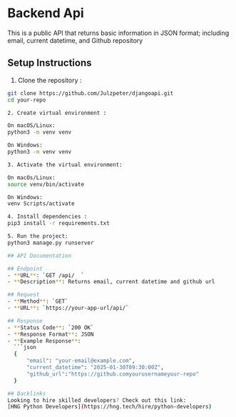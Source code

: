 # Backend Api
This is a public API that returns basic information in JSON format; including email, current datetime, and Github repository

## Setup Instructions

1. Clone the repository :
  ````bash
  git clone https://github.com/Julzpeter/djangoapi.git
  cd your-repo

2. Create virtual environment :

On macOS/Linux:
python3 -m venv venv

On Windows:
python3 -m venv venv

3. Activate the virtual environment:

On macOs/Linux:
source venv/bin/activate

On Windows:
venv Scripts/activate

4. Install dependencies :
pip3 install -r requirements.txt

5. Run the project:
python3 manage.py runserver

## API Documentation

## Endpoint
- **URL**: `GET /api/  `
- **Description**: Returns email, current datetime and github url

## Request
- **Method**: `GET`
- **URL**: `https://your-app-url/api/`

## Response
- **Status Code**: `200 OK`
- **Response Format**: JSON
- **Example Response**:
    ```json
    {
        "email": "your-email@example.com",
        "current_datetime": "2025-01-30T09:30:00Z",
        "github_url":"https://github.comyourusernameyour-repo" 
    }

## Backlinks
Looking to hire skilled developers? Check out this link: 
[HNG Python Developers](https://hng.tech/hire/python-developers)